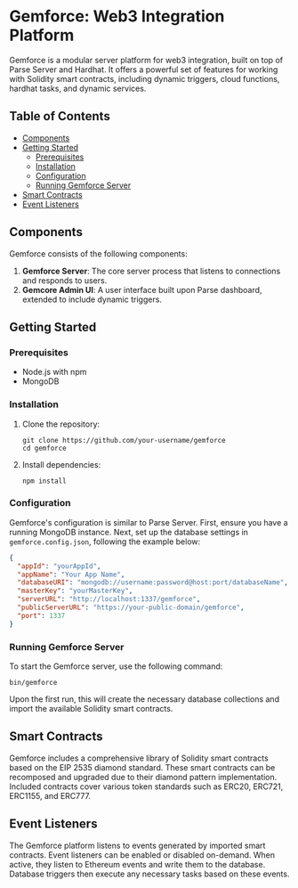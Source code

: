# Gemforce: Web3 Integration Platform

Gemforce is a modular server platform for web3 integration, built on top of Parse Server and Hardhat. It offers a powerful set of features for working with Solidity smart contracts, including dynamic triggers, cloud functions, hardhat tasks, and dynamic services.

## Table of Contents
- [Components](#components)
- [Getting Started](#getting-started)
  - [Prerequisites](#prerequisites)
  - [Installation](#installation)
  - [Configuration](#configuration)
  - [Running Gemforce Server](#running-gemforce-server)
- [Smart Contracts](#smart-contracts)
- [Event Listeners](#event-listeners)

## Components
Gemforce consists of the following components:

1. **Gemforce Server**: The core server process that listens to connections and responds to users.
2. **Gemcore Admin UI**: A user interface built upon Parse dashboard, extended to include dynamic triggers.

## Getting Started

### Prerequisites
- Node.js with npm
- MongoDB

### Installation
1. Clone the repository:
   ```
   git clone https://github.com/your-username/gemforce
   cd gemforce
   ```

2. Install dependencies:
   ```
   npm install
   ```

### Configuration
Gemforce's configuration is similar to Parse Server. First, ensure you have a running MongoDB instance. Next, set up the database settings in `gemforce.config.json`, following the example below:

```json
{
  "appId": "yourAppId",
  "appName": "Your App Name",
  "databaseURI": "mongodb://username:password@host:port/databaseName",
  "masterKey": "yourMasterKey",
  "serverURL": "http://localhost:1337/gemforce",
  "publicServerURL": "https://your-public-domain/gemforce",
  "port": 1337
}
```

### Running Gemforce Server
To start the Gemforce server, use the following command:

```
bin/gemforce
```

Upon the first run, this will create the necessary database collections and import the available Solidity smart contracts.

## Smart Contracts
Gemforce includes a comprehensive library of Solidity smart contracts based on the EIP 2535 diamond standard. These smart contracts can be recomposed and upgraded due to their diamond pattern implementation. Included contracts cover various token standards such as ERC20, ERC721, ERC1155, and ERC777.

## Event Listeners
The Gemforce platform listens to events generated by imported smart contracts. Event listeners can be enabled or disabled on-demand. When active, they listen to Ethereum events and write them to the database. Database triggers then execute any necessary tasks based on these events.